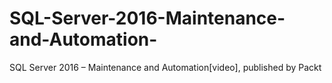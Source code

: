 # SQL-Server-2016-Maintenance-and-Automation-
SQL Server 2016 – Maintenance and Automation[video], published by Packt
